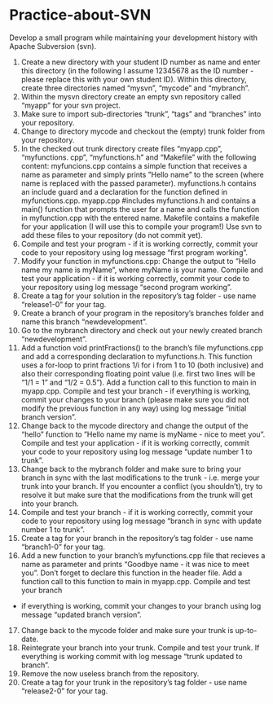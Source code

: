 # Practice-about-SVN
Develop a small program while maintaining your development history with Apache Subversion (svn).

1. Create a new directory with your student ID number as name and enter this directory (in the following I assume 12345678 as the ID number - please
replace this with your own student ID). Within this directory, create three directories named “mysvn”, “mycode” and “mybranch”.
2. Within the mysvn directory create an empty svn repository called “myapp” for your svn project.
3. Make sure to import sub-directories “trunk”, “tags” and “branches” into your repository.
4. Change to directory mycode and checkout the (empty) trunk folder from your repository.
5. In the checked out trunk directory create files “myapp.cpp”, “myfunctions. cpp”, “myfunctions.h” and “Makefile” with the following content:
myfuncions.cpp contains a simple function that receives a name as parameter and simply prints ”Hello name” to the screen (where name is
replaced with the passed parameter). myfunctions.h contains an include guard and a declaration for the function defined in myfunctions.cpp.
myapp.cpp #includes myfunctions.h and contains a main() function that prompts the user for a name and calls the function in myfunction.cpp
with the entered name. Makefile contains a makefile for your application (I will use this to compile your program!)
Use svn to add these files to your repository (do not commit yet).
6. Compile and test your program - if it is working correctly, commit your code to your repository using log message “first program working”.
7. Modify your function in myfunctions.cpp: Change the output to ”Hello name my name is myName”, where myName is your name. Compile and
test your application - if it is working correctly, commit your code to your repository using log message “second program working”.
8. Create a tag for your solution in the repository’s tag folder - use name “release1-0” for your tag.
9. Create a branch of your program in the repository’s branches folder and name this branch “newdevelopment”.
10. Go to the mybranch directory and check out your newly created branch “newdevelopment”.
11. Add a function void printFractions() to the branch’s file myfunctions.cpp and add a corresponding declaration to myfunctions.h. This function uses
a for-loop to print fractions 1/i for i from 1 to 10 (both inclusive) and also their corresponding floating point value (i.e. first two lines will be
“1/1 = 1” and “1/2 = 0.5”). Add a function call to this function to main in myapp.cpp. Compile and test your branch - if everything is working,
commit your changes to your branch (please make sure you did not modify the previous function in any way) using log message “initial branch version”.
12. Change back to the mycode directory and change the output of the “hello” function to ”Hello name my name is myName - nice to meet you”. Compile
and test your application - if it is working correctly, commit your code to your repository using log message “update number 1 to trunk”.
13. Change back to the mybranch folder and make sure to bring your branch in sync with the last modifications to the trunk - i.e. merge your trunk
into your branch. If you encounter a conflict (you shouldn’t), try to resolve it but make sure that the modifications from the trunk will get into your
branch.
14. Compile and test your branch - if it is working correctly, commit your code to your repository using log message “branch in sync with update number
1 to trunk”.
15. Create a tag for your branch in the repository’s tag folder - use name “branch1-0” for your tag.
16. Add a new function to your branch’s myfunctions.cpp file that recieves a name as parameter and prints “Goodbye name - it was nice to meet you”.
Don’t forget to declare this function in the header file. Add a function call to this function to main in myapp.cpp. Compile and test your branch
- if everything is working, commit your changes to your branch using log message “updated branch version”.
17. Change back to the mycode folder and make sure your trunk is up-to-date.
18. Reintegrate your branch into your trunk. Compile and test your trunk. If everything is working commit with log message “trunk updated to branch”.
19. Remove the now useless branch from the repository.
20. Create a tag for your trunk in the repository’s tag folder - use name “release2-0” for your tag.
